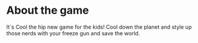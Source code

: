 # About the game

It´s Cool the hip new game for the kids! Cool down the planet and style up those nerds with your freeze gun and save the world.
